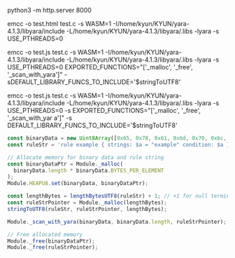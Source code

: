 python3 -m http.server 8000

emcc -o test.html test.c -s WASM=1 -I/home/kyun/KYUN/yara-4.1.3/libyara/include -L/home/kyun/KYUN/yara-4.1.3/libyara/.libs -lyara -s USE_PTHREADS=0

emcc -o test.js test.c -s WASM=1 -I/home/kyun/KYUN/yara-4.1.3/libyara/include -L/home/kyun/KYUN/yara-4.1.3/libyara/.libs -lyara -s USE_PTHREADS=0 EXPORTED_FUNCTIONS="['_malloc', '_free', '_scan_with_yara']" -sDEFAULT_LIBRARY_FUNCS_TO_INCLUDE='$stringToUTF8'

emcc -o test.js test.c -s WASM=1 -I/home/kyun/KYUN/yara-4.1.3/libyara/include -L/home/kyun/KYUN/yara-4.1.3/libyara/.libs -lyara -s USE_PTHREADS=0 -s EXPORTED_FUNCTIONS="['_malloc', '_free', '_scan_with_yar
a']" -s DEFAULT_LIBRARY_FUNCS_TO_INCLUDE='$stringToUTF8'

```js
const binaryData = new Uint8Array([0x65, 0x78, 0x61, 0x6d, 0x70, 0x6c, 0x65]);
const ruleStr = 'rule example { strings: $a = "example" condition: $a }';

// Allocate memory for binary data and rule string
const binaryDataPtr = Module._malloc(
  binaryData.length * binaryData.BYTES_PER_ELEMENT
);
Module.HEAPU8.set(binaryData, binaryDataPtr);

const lengthBytes = lengthBytesUTF8(ruleStr) + 1; // +1 for null terminator
const ruleStrPointer = Module._malloc(lengthBytes);
stringToUTF8(ruleStr, ruleStrPointer, lengthBytes);

Module._scan_with_yara(binaryData, binaryData.length, ruleStrPointer);

// Free allocated memory
Module._free(binaryDataPtr);
Module._free(ruleStrPointer);
```
